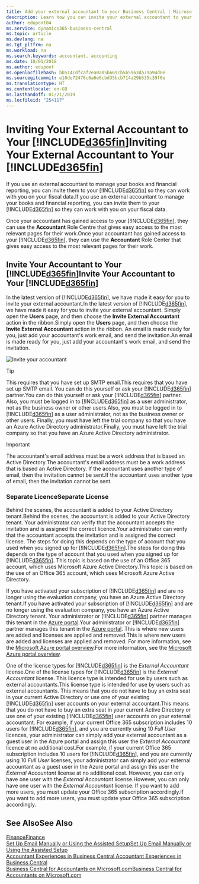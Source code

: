 ```yaml
---
title: Add your external accountant to your Business Central | Microsoft Docs
description: Learn how you can invite your external accountant to your Business Central.
author: edupont04
ms.service: dynamics365-business-central
ms.topic: article
ms.devlang: na
ms.tgt_pltfrm: na
ms.workload: na
ms.search.keywords: accountant, accounting
ms.date: 10/01/2018
ms.author: edupont
ms.openlocfilehash: bb514cdfcaf2ea0a05b669cb5b5963da79a94d0e
ms.sourcegitcommit: e10de72476c6a6e0cbd35bcb714a29b535c39f0e
ms.translationtype: HT
ms.contentlocale: en-GB
ms.lasthandoff: 01/21/2019
ms.locfileid: "254117"
---
```

# <a name="inviting-your-external-accountant-to-your-included365finincludesd365finmdmd"></a><span data-ttu-id="79631-103">Inviting Your External Accountant to Your [!INCLUDE[d365fin](includes/d365fin_md.md)]</span><span class="sxs-lookup"><span data-stu-id="79631-103">Inviting Your External Accountant to Your [!INCLUDE[d365fin](includes/d365fin_md.md)]</span></span>
<span data-ttu-id="79631-104">If you use an external accountant to manage your books and financial reporting, you can invite them to your [!INCLUDE[d365fin](includes/d365fin_md.md)] so they can work with you on your fiscal data.</span><span class="sxs-lookup"><span data-stu-id="79631-104">If you use an external accountant to manage your books and financial reporting, you can invite them to your [!INCLUDE[d365fin](includes/d365fin_md.md)] so they can work with you on your fiscal data.</span></span>

<span data-ttu-id="79631-105">Once your accountant has gained access to your [!INCLUDE[d365fin](includes/d365fin_md.md)], they can use the **Accountant** Role Centre that gives easy access to the most relevant pages for their work.</span><span class="sxs-lookup"><span data-stu-id="79631-105">Once your accountant has gained access to your [!INCLUDE[d365fin](includes/d365fin_md.md)], they can use the **Accountant** Role Center that gives easy access to the most relevant pages for their work.</span></span>  

## <a name="invite-your-accountant-to-your-included365finincludesd365finmdmd"></a><span data-ttu-id="79631-106">Invite Your Accountant to Your [!INCLUDE[d365fin](includes/d365fin_md.md)]</span><span class="sxs-lookup"><span data-stu-id="79631-106">Invite Your Accountant to Your [!INCLUDE[d365fin](includes/d365fin_md.md)]</span></span>
<span data-ttu-id="79631-107">In the latest version of [!INCLUDE[d365fin](includes/d365fin_md.md)], we have made it easy for you to invite your external accountant.</span><span class="sxs-lookup"><span data-stu-id="79631-107">In the latest version of [!INCLUDE[d365fin](includes/d365fin_md.md)], we have made it easy for you to invite your external accountant.</span></span> <span data-ttu-id="79631-108">Simply open the **Users** page, and then choose the **Invite External Accountant** action in the ribbon.</span><span class="sxs-lookup"><span data-stu-id="79631-108">Simply open the **Users** page, and then choose the **Invite External Accountant** action in the ribbon.</span></span> <span data-ttu-id="79631-109">An email is made ready for you, just add your accountant's work email, and send the invitation.</span><span class="sxs-lookup"><span data-stu-id="79631-109">An email is made ready for you, just add your accountant's work email, and send the invitation.</span></span>  

![Invite your accountant](./media/finance-invite-accountant/invite-accountant.png)

> [!TIP]  
>  <span data-ttu-id="79631-111">This requires that you have set up SMTP email.</span><span class="sxs-lookup"><span data-stu-id="79631-111">This requires that you have set up SMTP email.</span></span> <span data-ttu-id="79631-112">You can do this yourself or ask your [!INCLUDE[d365fin](includes/d365fin_md.md)] partner.</span><span class="sxs-lookup"><span data-stu-id="79631-112">You can do this yourself or ask your [!INCLUDE[d365fin](includes/d365fin_md.md)] partner.</span></span> <span data-ttu-id="79631-113">Also, you must be logged in to [!INCLUDE[d365fin](includes/d365fin_md.md)] as a user administrator, not as the business owner or other users.</span><span class="sxs-lookup"><span data-stu-id="79631-113">Also, you must be logged in to [!INCLUDE[d365fin](includes/d365fin_md.md)] as a user administrator, not as the business owner or other users.</span></span> <span data-ttu-id="79631-114">Finally, you must have left the trial company so that you have an Azure Active Directory administrator.</span><span class="sxs-lookup"><span data-stu-id="79631-114">Finally, you must have left the trial company so that you have an Azure Active Directory administrator.</span></span>  

> [!IMPORTANT]  
>  <span data-ttu-id="79631-115">The accountant's email address must be a work address that is based an Active Directory.</span><span class="sxs-lookup"><span data-stu-id="79631-115">The accountant's email address must be a work address that is based an Active Directory.</span></span> <span data-ttu-id="79631-116">If the accountant uses another type of email, then the invitation cannot be sent.</span><span class="sxs-lookup"><span data-stu-id="79631-116">If the accountant uses another type of email, then the invitation cannot be sent.</span></span>  

### <a name="separate-license"></a><span data-ttu-id="79631-117">Separate Licence</span><span class="sxs-lookup"><span data-stu-id="79631-117">Separate License</span></span>
<span data-ttu-id="79631-118">Behind the scenes, the accountant is added to your Active Directory tenant.</span><span class="sxs-lookup"><span data-stu-id="79631-118">Behind the scenes, the accountant is added to your Active Directory tenant.</span></span> <span data-ttu-id="79631-119">Your administrator can verify that the accountant accepts the invitation and is assigned the correct licence.</span><span class="sxs-lookup"><span data-stu-id="79631-119">Your administrator can verify that the accountant accepts the invitation and is assigned the correct license.</span></span> <span data-ttu-id="79631-120">The steps for doing this depends on the type of account that you used when you signed up for [!INCLUDE[d365fin](includes/d365fin_md.md)].</span><span class="sxs-lookup"><span data-stu-id="79631-120">The steps for doing this depends on the type of account that you used when you signed up for [!INCLUDE[d365fin](includes/d365fin_md.md)].</span></span> <span data-ttu-id="79631-121">This topic is based on the use of an Office 365 account, which uses Microsoft Azure Active Directory.</span><span class="sxs-lookup"><span data-stu-id="79631-121">This topic is based on the use of an Office 365 account, which uses Microsoft Azure Active Directory.</span></span>  

<span data-ttu-id="79631-122">If you have activated your subscription of [!INCLUDE[d365fin](includes/d365fin_md.md)] and are no longer using the evaluation company, you have an Azure Active Directory tenant.</span><span class="sxs-lookup"><span data-stu-id="79631-122">If you have activated your subscription of [!INCLUDE[d365fin](includes/d365fin_md.md)] and are no longer using the evaluation company, you have an Azure Active Directory tenant.</span></span> <span data-ttu-id="79631-123">Your administrator or [!INCLUDE[d365fin](includes/d365fin_md.md)] partner manages this tenant in the [Azure portal](https://portal.azure.com).</span><span class="sxs-lookup"><span data-stu-id="79631-123">Your administrator or [!INCLUDE[d365fin](includes/d365fin_md.md)] partner manages this tenant in the [Azure portal](https://portal.azure.com).</span></span> <span data-ttu-id="79631-124">This is where new users are added and licenses are applied and removed.</span><span class="sxs-lookup"><span data-stu-id="79631-124">This is where new users are added and licenses are applied and removed.</span></span> <span data-ttu-id="79631-125">For more information, see the [Microsoft Azure portal overview](https://docs.microsoft.com/en-us/azure/azure-portal-overview).</span><span class="sxs-lookup"><span data-stu-id="79631-125">For more information, see the [Microsoft Azure portal overview](https://docs.microsoft.com/en-us/azure/azure-portal-overview).</span></span>  

<span data-ttu-id="79631-126">One of the license types for [!INCLUDE[d365fin](includes/d365fin_md.md)] is the *External Accountant* license.</span><span class="sxs-lookup"><span data-stu-id="79631-126">One of the license types for [!INCLUDE[d365fin](includes/d365fin_md.md)] is the *External Accountant* license.</span></span> <span data-ttu-id="79631-127">This licence type is intended for use by users such as external accountants.</span><span class="sxs-lookup"><span data-stu-id="79631-127">This license type is intended for use by users such as external accountants.</span></span> <span data-ttu-id="79631-128">This means that you do not have to buy an extra seat in your current Active Directory or use one of your existing [!INCLUDE[d365fin](includes/d365fin_md.md)] user accounts on your external accountant.</span><span class="sxs-lookup"><span data-stu-id="79631-128">This means that you do not have to buy an extra seat in your current Active Directory or use one of your existing [!INCLUDE[d365fin](includes/d365fin_md.md)] user accounts on your external accountant.</span></span> <span data-ttu-id="79631-129">For example, if your current Office 365 subscription includes 10 users for [!INCLUDE[d365fin](includes/d365fin_md.md)], and you are currently using 10 *Full User* licences, your administrator can simply add your external accountant as a guest user in the Azure portal and assign this user the *External Accountant* licence at no additional cost.</span><span class="sxs-lookup"><span data-stu-id="79631-129">For example, if your current Office 365 subscription includes 10 users for [!INCLUDE[d365fin](includes/d365fin_md.md)], and you are currently using 10 *Full User* licenses, your administrator can simply add your external accountant as a guest user in the Azure portal and assign this user the *External Accountant* license at no additional cost.</span></span> <span data-ttu-id="79631-130">However, you can only have one user with the *External Accountant* license.</span><span class="sxs-lookup"><span data-stu-id="79631-130">However, you can only have one user with the *External Accountant* license.</span></span> <span data-ttu-id="79631-131">If you want to add more users, you must update your Office 365 subscription accordingly.</span><span class="sxs-lookup"><span data-stu-id="79631-131">If you want to add more users, you must update your Office 365 subscription accordingly.</span></span>  

## <a name="see-also"></a><span data-ttu-id="79631-132">See Also</span><span class="sxs-lookup"><span data-stu-id="79631-132">See Also</span></span>
[<span data-ttu-id="79631-133">Finance</span><span class="sxs-lookup"><span data-stu-id="79631-133">Finance</span></span>](finance.md)  
[<span data-ttu-id="79631-134">Set Up Email Manually or Using the Assisted Setup</span><span class="sxs-lookup"><span data-stu-id="79631-134">Set Up Email Manually or Using the Assisted Setup</span></span>](admin-how-setup-email.md)  
[<span data-ttu-id="79631-135">Accountant Experiences in Business Central </span><span class="sxs-lookup"><span data-stu-id="79631-135">Accountant Experiences in Business Central </span></span>](finance-accounting.md)  
[<span data-ttu-id="79631-136">Business Central for Accountants on Microsoft.com</span><span class="sxs-lookup"><span data-stu-id="79631-136">Business Central for Accountants on Microsoft.com</span></span>](https://www.microsoft.com/en-us/dynamics365/financial-insights-for-accountants)  
